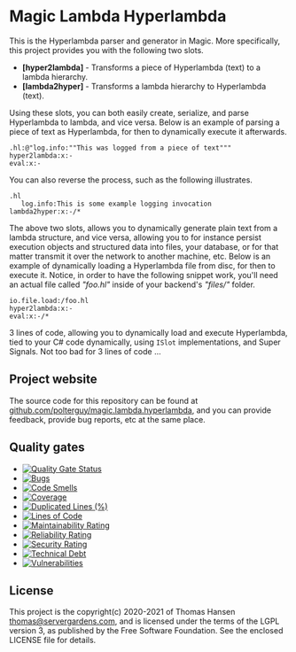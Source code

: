 
# Magic Lambda Hyperlambda

This is the Hyperlambda parser and generator in Magic. More specifically, this project provides you
with the following two slots.

* __[hyper2lambda]__ - Transforms a piece of Hyperlambda (text) to a lambda hierarchy.
* __[lambda2hyper]__ - Transforms a lambda hierarchy to Hyperlambda (text).

Using these slots, you can both easily create, serialize, and parse Hyperlambda to lambda, and vice versa.
Below is an example of parsing a piece of text as Hyperlambda, for then to dynamically execute it afterwards.

```
.hl:@"log.info:""This was logged from a piece of text"""
hyper2lambda:x:-
eval:x:-
```

You can also reverse the process, such as the following illustrates.

```
.hl
   log.info:This is some example logging invocation
lambda2hyper:x:-/*
```

The above two slots, allows you to dynamically generate plain text from a lambda structure, and vice versa,
allowing you to for instance persist execution objects and structured data into files, your database, or for
that matter transmit it over the network to another machine, etc. Below is an example of dynamically
loading a Hyperlambda file from disc, for then to execute it. Notice, in order to have the following
snippet work, you'll need an actual file called _"foo.hl"_ inside of your backend's _"files/"_ folder.

```
io.file.load:/foo.hl
hyper2lambda:x:-
eval:x:-/*
```

3 lines of code, allowing you to dynamically load and execute Hyperlambda, tied to your C# code dynamically,
using `ISlot` implementations, and Super Signals. Not too bad for 3 lines of code ...

## Project website

The source code for this repository can be found at [github.com/polterguy/magic.lambda.hyperlambda](https://github.com/polterguy/magic.lambda.hyperlambda), and you can provide feedback, provide bug reports, etc at the same place.

## Quality gates

- [![Quality Gate Status](https://sonarcloud.io/api/project_badges/measure?project=polterguy_magic.lambda.hyperlambda&metric=alert_status)](https://sonarcloud.io/dashboard?id=polterguy_magic.lambda.hyperlambda)
- [![Bugs](https://sonarcloud.io/api/project_badges/measure?project=polterguy_magic.lambda.hyperlambda&metric=bugs)](https://sonarcloud.io/dashboard?id=polterguy_magic.lambda.hyperlambda)
- [![Code Smells](https://sonarcloud.io/api/project_badges/measure?project=polterguy_magic.lambda.hyperlambda&metric=code_smells)](https://sonarcloud.io/dashboard?id=polterguy_magic.lambda.hyperlambda)
- [![Coverage](https://sonarcloud.io/api/project_badges/measure?project=polterguy_magic.lambda.hyperlambda&metric=coverage)](https://sonarcloud.io/dashboard?id=polterguy_magic.lambda.hyperlambda)
- [![Duplicated Lines (%)](https://sonarcloud.io/api/project_badges/measure?project=polterguy_magic.lambda.hyperlambda&metric=duplicated_lines_density)](https://sonarcloud.io/dashboard?id=polterguy_magic.lambda.hyperlambda)
- [![Lines of Code](https://sonarcloud.io/api/project_badges/measure?project=polterguy_magic.lambda.hyperlambda&metric=ncloc)](https://sonarcloud.io/dashboard?id=polterguy_magic.lambda.hyperlambda)
- [![Maintainability Rating](https://sonarcloud.io/api/project_badges/measure?project=polterguy_magic.lambda.hyperlambda&metric=sqale_rating)](https://sonarcloud.io/dashboard?id=polterguy_magic.lambda.hyperlambda)
- [![Reliability Rating](https://sonarcloud.io/api/project_badges/measure?project=polterguy_magic.lambda.hyperlambda&metric=reliability_rating)](https://sonarcloud.io/dashboard?id=polterguy_magic.lambda.hyperlambda)
- [![Security Rating](https://sonarcloud.io/api/project_badges/measure?project=polterguy_magic.lambda.hyperlambda&metric=security_rating)](https://sonarcloud.io/dashboard?id=polterguy_magic.lambda.hyperlambda)
- [![Technical Debt](https://sonarcloud.io/api/project_badges/measure?project=polterguy_magic.lambda.hyperlambda&metric=sqale_index)](https://sonarcloud.io/dashboard?id=polterguy_magic.lambda.hyperlambda)
- [![Vulnerabilities](https://sonarcloud.io/api/project_badges/measure?project=polterguy_magic.lambda.hyperlambda&metric=vulnerabilities)](https://sonarcloud.io/dashboard?id=polterguy_magic.lambda.hyperlambda)

## License

This project is the copyright(c) 2020-2021 of Thomas Hansen thomas@servergardens.com, and is licensed under the terms
of the LGPL version 3, as published by the Free Software Foundation. See the enclosed LICENSE file for details.
